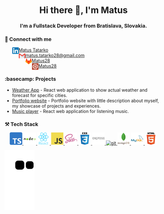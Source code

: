 <h1 align="center">Hi there 👋, I'm Matus</h1>

<h3 align="center">I'm a Fullstack Developer from Bratislava, Slovakia.</h3>

### 🤝 Connect with me
<ul style="list-style-type: none">
  <li><a href="https://www.linkedin.com/in/mat%C3%BA%C5%A1-tatarko-a71111164/"><img align="left" src="images/linkedin.png" alt="Matus Tatarko | LinkedIn" width="21px"/> Matus Tatarko</a></li>
  <li><a href="mailto:matus.tatarko28@gmail.com" type="email"><img align="left" src="images/gmail.png" alt="Matus Tatarko | Gmail" width="21px"/>matus.tatarko28@gmail.com</a></li>
  <li><a href="https://gitlab.com/Matus28"><img align="left" src="images/gitlab.png" alt="Matus Tatarko | GitLab" width="21px"/>Matus28</a></li>
  <li><a href="https://www.codewars.com/users/Matus28"><img align="left" src="images/codewars.svg" alt="Matus Tatarko | Codewars" width="21px"/>Matus28</a></li>
</ul>

### :basecamp: Projects
- [Weather App](https://github.com/Matus28/Weather-web-application) - React web application to show actual weather and forecast for specific cities.
- [Portfolio website](https://github.com/Matus28/Matus28.github.io) - Portfolio website with little description about myself, my showcase of projects and experiences.
- [Music player](https://github.com/Matus28/Music-player) - React web application for listening music.

### :hammer_and_pick: Tech Stack
<p align="center">
  <a href="https://www.typescriptlang.org/" target="_blank" rel="noreferrer">
    <img src="images/typescript.png" alt="typescript" width="40" height="40"/>
  </a>
  <a href="https://nodejs.org" target="_blank" rel="noreferrer">
    <img src="https://raw.githubusercontent.com/devicons/devicon/master/icons/nodejs/nodejs-original-wordmark.svg" alt="nodejs" width="40" height="40"/>
  </a>
    <a href="https://reactjs.org/" target="_blank" rel="noreferrer">
    <img src="https://raw.githubusercontent.com/devicons/devicon/master/icons/react/react-original-wordmark.svg" alt="react" width="40" height="40"/>
  </a>
    <a href="https://developer.mozilla.org/en-US/docs/Web/JavaScript" target="_blank" rel="noreferrer">
    <img src="https://raw.githubusercontent.com/devicons/devicon/master/icons/javascript/javascript-original.svg" alt="javascript" width="40" height="40"/>
  </a>
  <a href="https://sass-lang.com" target="_blank" rel="noreferrer">
    <img src="https://raw.githubusercontent.com/devicons/devicon/master/icons/sass/sass-original.svg" alt="sass" width="40" height="40"/>
  </a>
  <a href="https://www.w3schools.com/css/" target="_blank" rel="noreferrer">
    <img src="https://raw.githubusercontent.com/devicons/devicon/master/icons/css3/css3-original-wordmark.svg" alt="css3" width="40" height="40"/>
  </a>
  <a href="https://expressjs.com" target="_blank" rel="noreferrer">
    <img src="https://raw.githubusercontent.com/devicons/devicon/master/icons/express/express-original-wordmark.svg" alt="express" width="40" height="40"/>
  </a>
  <a href="https://git-scm.com/" target="_blank" rel="noreferrer">
    <img src="https://www.vectorlogo.zone/logos/git-scm/git-scm-icon.svg" alt="git" width="40" height="40"/>
  </a>
  <a href="https://www.mongodb.com/" target="_blank" rel="noreferrer">
    <img src="https://raw.githubusercontent.com/devicons/devicon/master/icons/mongodb/mongodb-original-wordmark.svg" alt="mongodb" width="40" height="40"/>
  </a>
  <a href="https://www.mysql.com/" target="_blank" rel="noreferrer">
    <img src="https://raw.githubusercontent.com/devicons/devicon/master/icons/mysql/mysql-original-wordmark.svg" alt="mysql" width="40" height="40"/>
  </a>
  <a href="https://www.w3.org/html/" target="_blank" rel="noreferrer">
    <img src="https://raw.githubusercontent.com/devicons/devicon/master/icons/html5/html5-original-wordmark.svg" alt="html5" width="40" height="40"/>
  </a>
</p>


![snake animation](https://github.com/Matus28/Matus28/blob/output/github-contribution-grid-snake2.svg)

<!-- [![Matust Tatarko](images/linkedin.png) LinkedIn]([https://www.linkedin.com/](https://www.linkedin.com/in/mat%C3%BA%C5%A1-tatarko-a71111164/)) -->

<!-- Here are some ideas to get you started:

- 🔭 I’m currently working on ...
- 🌱 I’m currently learning ...
- 👯 I’m looking to collaborate on ...
- 🤔 I’m looking for help with ...
- 💬 Ask me about ...
- 📫 How to reach me: ...
- 😄 Pronouns: ...
- ⚡ Fun fact: ...
-->
